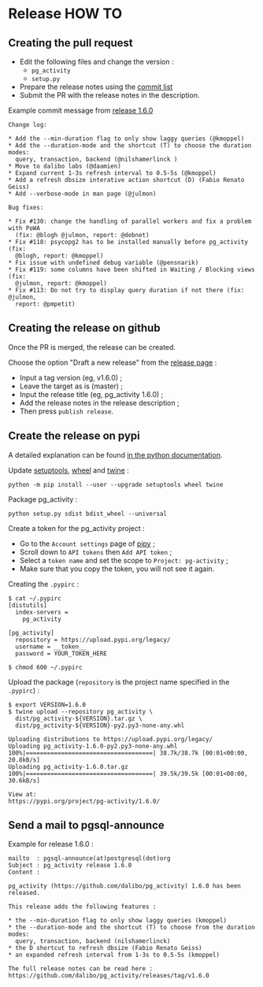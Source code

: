 # Release HOW TO

## Creating the pull request

* Edit the following files and change the version :
  + `pg_activity`
  + `setup.py`
* Prepare the release notes using the [commit
  list](https://github.com/dalibo/pg_activity/commits/master)
* Submit the PR with the release notes in the description.

Example commit message from [release
1.6.0](https://github.com/dalibo/pg_activity/releases/tag/v1.6.0)

``` 
Change log:

* Add the --min-duration flag to only show laggy queries (@kmoppel)
* Add the --duration-mode and the shortcut (T) to choose the duration modes:
  query, transaction, backend (@nilshamerlinck )
* Move to dalibo labs (@daamien)
* Expand current 1-3s refresh interval to 0.5-5s (@kmoppel)
* Add a refresh dbsize interative action shortcut (D) (Fabio Renato Geiss)
* Add --verbose-mode in man page (@julmon)

Bug fixes:

* Fix #130: change the handling of parallel workers and fix a problem with PoWA
  (fix: @blogh @julmon, report: @debnet)
* Fix #118: psycopg2 has to be installed manually before pg_activity (fix:
  @blogh, report: @kmoppel)
* Fix issue with undefined debug variable (@pensnarik)
* Fix #119: some columns have been shifted in Waiting / Blocking views (fix:
  @julmon, report: @kmoppel)
* Fix #113: Do not try to display query duration if not there (fix: @julmon,
  report: @pmpetit) 

```

## Creating the release on github

Once the PR is merged, the release can be created.

Choose the option "Draft a new release" from the [release
page](https://github.com/dalibo/pg_activity/releases) : 

* Input a tag version (eg, v1.6.0) ;
* Leave the target as is (master) ;
* Input the release title (eg, pg_activity 1.6.0) ;
* Add the release notes in the release description ;
* Then press  `publish release`.

## Create the release on pypi

A detailed explanation can be found [in the python
documentation](https://packaging.python.org/tutorials/packaging-projects/).

Update [setuptools](https://pypi.org/project/setuptools/),
[wheel](https://pypi.org/project/wheel/) and
[twine](https://pypi.org/project/twine/) :

```
python -m pip install --user --upgrade setuptools wheel twine
```

Package pg_activity :

```
python setup.py sdist bdist_wheel --universal
```

Create a token for the pg_activity project : 

* Go to the `Account settings` page of [pipy](https://pypi.org) ;
* Scroll down to `API tokens` then `Add API token` ;
* Select a `token name` and set the scope to `Project: pg-activity` ;
* Make sure that you copy the token, you will not see it again.

Creating the `.pypirc` :

```
$ cat ~/.pypirc 
[distutils]
  index-servers =
    pg_activity

[pg_activity]
  repository = https://upload.pypi.org/legacy/
  username = __token__
  password = YOUR_TOKEN_HERE

$ chmod 600 ~/.pypirc 
```

Upload the package (`repository` is the project name specified in the
`.pypirc`) : 

```
$ export VERSION=1.6.0
$ twine upload --repository pg_activity \
  dist/pg_activity-${VERSION}.tar.gz \
  dist/pg_activity-${VERSION}-py2.py3-none-any.whl 

Uploading distributions to https://upload.pypi.org/legacy/
Uploading pg_activity-1.6.0-py2.py3-none-any.whl
100%|====================================| 38.7k/38.7k [00:01<00:00, 20.8kB/s]
Uploading pg_activity-1.6.0.tar.gz
100%|====================================| 39.5k/39.5k [00:01<00:00, 30.6kB/s]

View at:
https://pypi.org/project/pg-activity/1.6.0/
```

## Send a mail to pgsql-announce

Example for release 1.6.0 : 
```
mailto  : pgsql-announce(at)postgresql(dot)org
Subject : pg_activity release 1.6.0
Content :

pg_activity (https://github.com/dalibo/pg_activity) 1.6.0 has been released.

This release adds the following features :

* the --min-duration flag to only show laggy queries (kmoppel)
* the --duration-mode and the shortcut (T) to choose from the duration modes:
  query, transaction, backend (nilshamerlinck)
* the D shortcut to refresh dbsize (Fabio Renato Geiss)
* an expanded refresh interval from 1-3s to 0.5-5s (kmoppel)

The full release notes can be read here :
https://github.com/dalibo/pg_activity/releases/tag/v1.6.0
```

